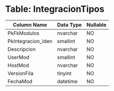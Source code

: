 # Table: IntegracionTipos

| Column Name | Data Type | Nullable |
|-------------|-----------|----------|
| PkFkModulos | nvarchar | NO |
| PkIntegracion_Iden | smallint | NO |
| Descripcion | nvarchar | NO |
| UserMod | smallint | NO |
| HostMod | nvarchar | NO |
| VersionFila | tinyint | NO |
| FechaMod | datetime | NO |
